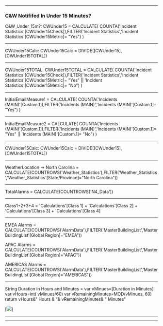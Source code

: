 ***
### C&W Notififed In Under 15 Minutes?

C&W_Under_15m?:
CWUnder15 = 
CALCULATE(
    COUNTA('Incident Statistics'[CWUnder15Check]),FILTER('Incident Statistics','Incident Statistics'[CWUnder15Metric]= "Yes")
 )



***
CWUnder15Calc:
CWUnder15Calc = DIVIDE([CWUnder15],[CWUnder15TOTAL])



***
CWUnder15TOTAL:
CWUnder15TOTAL = 
CALCULATE(
    COUNTA('Incident Statistics'[CWUnder15Check]),FILTER('Incident Statistics','Incident Statistics'[CWUnder15Metric]= "Yes" || 'Incident Statistics'[CWUnder15Metric]= "No")
 )



***
InitialEmailMeasure1 = 
CALCULATE(
    COUNTA('Incidents (MAIN)'[Custom.1]),FILTER('Incidents (MAIN)','Incidents (MAIN)'[Custom.1]= "Yes")
    )



***

InitialEmailMeasure2 = CALCULATE(
    COUNTA('Incidents (MAIN)'[Custom.1]),FILTER('Incidents (MAIN)','Incidents (MAIN)'[Custom.1]= "Yes" || 'Incidents (MAIN)'[Custom.1]= "No")
    )

***
CWUnder15Calc:
CWUnder15Calc = DIVIDE([CWUnder15],[CWUnder15TOTAL])



***
WeatherLocation -> North Carolina = 
CALCULATE(COUNTROWS('Weather_Statistics'),FILTER('Weather_Statistics','Weather_Statistics'[State/Province]="North Carolina"))



***
TotalAlarms = 
CALCULATE(COUNTROWS('N4_Data'))



***
Class1+2+3+4 = 'Calculations'[Class 1] + 'Calculations'[Class 2] + 'Calculations'[Class 3] + 'Calculations'[Class 4]



***
EMEA Alarms = 
CALCULATE(COUNTROWS('AlarmData'),FILTER('MasterBuildingList','MasterBuildingList'[Global Region]="EMEA"))

APAC Alarms = 
CALCULATE(COUNTROWS('AlarmData'),FILTER('MasterBuildingList','MasterBuildingList'[Global Region]="APAC"))

AMERICAS Alarms = 
CALCULATE(COUNTROWS('AlarmData'),FILTER('MasterBuildingList','MasterBuildingList'[Global Region]="AMERICAS"))



***
String Duration in Hours and Minutes = 
var vMinues=[Duration in Minutes]
var vHours=int( vMinues/60)
var vRemainingMinutes=MOD(vMinues, 60)
return
  vHours&" Hours & "& vRemainingMinutes& " Minutes"

[<img src="https://i1.wp.com/radacad.com/wp-content/uploads/2019/10/2019-10-11_10h07_09.png">]


***





***
